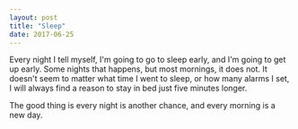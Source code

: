 ```yaml
---
layout: post
title: "Sleep"
date: 2017-06-25
---
```


Every night I tell myself, I'm going to go to sleep early, and I'm going to get up early. Some nights that happens, but most mornings, it does not. It doesn't seem to matter what time I went to sleep, or how many alarms I set, I will always find a reason to stay in bed just five minutes longer.

The good thing is every night is another chance, and every morning is a new day.
